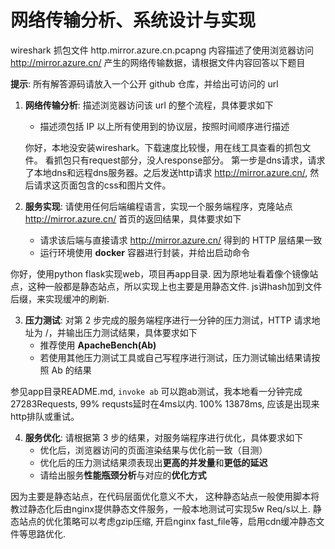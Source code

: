 # 网络传输分析、系统设计与实现

wireshark 抓包文件 http.mirror.azure.cn.pcapng 内容描述了使用浏览器访问 http://mirror.azure.cn/ 产生的网络传输数据，请根据文件内容回答以下题目

**提示**: 所有解答源码请放入一个公开 github 仓库，并给出可访问的 url

1. **网络传输分析**: 描述浏览器访问该 url 的整个流程，具体要求如下
    - 描述须包括 IP 以上所有使用到的协议层，按照时间顺序进行描述
    
    
   你好，本地没安装wireshark。下载速度比较慢，用在线工具查看的抓包文件。
   看抓包只有request部分，没人response部分。
   第一步是dns请求，请求了本地dns和远程dns服务器。之后发送http请求 http://mirror.azure.cn/, 然后请求这页面包含的css和图片文件。

2. **服务实现**: 请使用任何后端编程语言，实现一个服务端程序，克隆站点 http://mirror.azure.cn/ 首页的返回结果，具体要求如下
    - 请求该后端与直接请求 http://mirror.azure.cn/ 得到的 HTTP 层结果一致
    - 运行环境使用 **docker** 容器进行封装，并给出启动命令
    
  你好，使用python flask实现web，项目再app目录. 因为原地址看着像个镜像站点，这种一般都是静态站点，所以实现上也主要是用静态文件.
  js讲hash加到文件后缀，来实现缓冲的刷新.

3. **压力测试**: 对第 2 步完成的服务端程序进行一分钟的压力测试，HTTP 请求地址为 /，并输出压力测试结果，具体要求如下
    - 推荐使用 **ApacheBench(Ab)**
    - 若使用其他压力测试工具或自己写程序进行测试，压力测试输出结果请按照 Ab 的结果
    
  参见app目录README.md, `invoke ab` 可以跑ab测试，我本地看一分钟完成27283Requests, 99% requsts延时在4ms以内. 100% 13878ms, 应该是出现来http排队或重试。
  
    
4. **服务优化**: 请根据第 3 步的结果，对服务端程序进行优化，具体要求如下
    - 优化后，浏览器访问的页面渲染结果与优化前一致（目测）
    - 优化后的压力测试结果须表现出**更高的并发量**和**更低的延迟**
    - 请给出服务**性能瓶颈分析**与对应的**优化方式**
    
  因为主要是静态站点，在代码层面优化意义不大， 这种静态站点一般使用脚本将教过静态化后由nginx提供静态文件服务，一般本地测试可实现5w Req/s以上.
  静态站点的优化策略可以考虑gzip压缩, 开启nginx fast_file等，启用cdn缓冲静态文件等思路优化.

